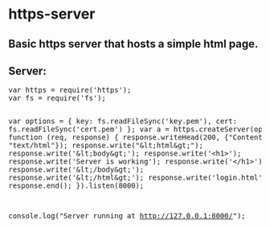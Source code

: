 https-server
============
<html>
<body>
<h2>Basic https server that hosts a simple html page.</h2>
<h2>
Server:</h2>
<pre class="prettyprint lang-js">
var https = require('https');
var fs = require('fs');

var options = {
  key: fs.readFileSync('key.pem'),
  cert: fs.readFileSync('cert.pem')
};
var a = https.createServer(options, function (req, response) {
  response.writeHead(200, {"Content-Type": "text/html"});
  response.write(&quot;&amp;lt;html&amp;gt;&quot;);
  response.write('&amp;lt;body&amp;gt;');
  response.write('&lt;h1&gt;');
  response.write('Server is working');
  response.write('&lt;/h1&gt;');
  response.write('&amp;lt;/body&amp;gt;');
  response.write('&amp;lt;/html&amp;gt;');
  response.write('login.html');
  response.end();
}).listen(8000);

console.log("Server running at http://127.0.0.1:8000/");
</pre>
</body>
</html>
